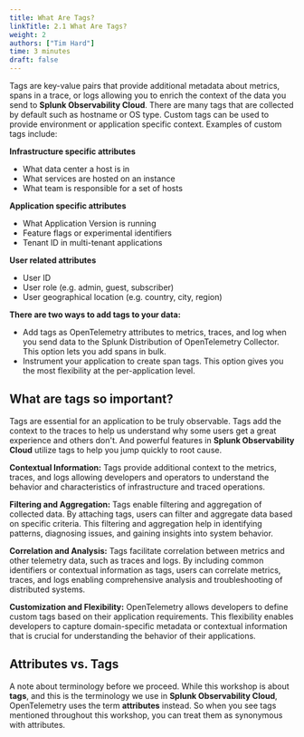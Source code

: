 ```yaml
---
title: What Are Tags?
linkTitle: 2.1 What Are Tags?
weight: 2
authors: ["Tim Hard"]
time: 3 minutes
draft: false
---
```


Tags are key-value pairs that provide additional metadata about metrics, spans in a trace, or logs allowing you to enrich the context of the data you send to **Splunk Observability Cloud**. There are many tags that are collected by default such as hostname or OS type. Custom tags can be used to provide environment or application specific context. Examples of custom tags include:

**Infrastructure specific attributes**
* What data center a host is in
* What services are hosted on an instance
* What team is responsible for a set of hosts

**Application specific attributes**
* What Application Version is running
* Feature flags or experimental identifiers
* Tenant ID in multi-tenant applications

**User related attributes**
* User ID
* User role (e.g. admin, guest, subscriber)
* User geographical location (e.g. country, city, region)


**There are two ways to add tags to your data:**

* Add tags as OpenTelemetry attributes to metrics, traces, and log when you send data to the Splunk Distribution of OpenTelemetry Collector. This option lets you add spans in bulk.
* Instrument your application to create span tags. This option gives you the most flexibility at the per-application level.

## What are tags so important?

Tags are essential for an application to be truly observable. Tags add the context to the traces to help us understand why some users get a great experience and others don't.  And powerful features in **Splunk Observability Cloud** utilize tags to help you jump quickly to root cause.

**Contextual Information:** Tags provide additional context to the metrics, traces, and logs allowing developers and operators to understand the behavior and characteristics of infrastructure and traced operations. 

**Filtering and Aggregation:** Tags enable filtering and aggregation of collected data. By attaching tags, users can filter and aggregate data based on specific criteria. This filtering and aggregation help in identifying patterns, diagnosing issues, and gaining insights into system behavior.

**Correlation and Analysis:** Tags facilitate correlation between metrics and other telemetry data, such as traces and logs. By including common identifiers or contextual information as tags, users can correlate metrics, traces, and logs enabling comprehensive analysis and troubleshooting of distributed systems.

**Customization and Flexibility:** OpenTelemetry allows developers to define custom tags based on their application requirements. This flexibility enables developers to capture domain-specific metadata or contextual information that is crucial for understanding the behavior of their applications.

## Attributes vs. Tags

A note about terminology before we proceed. While this workshop is about **tags**, and this is the terminology we use in **Splunk Observability Cloud**, OpenTelemetry uses the term **attributes** instead. So when you see tags mentioned throughout this workshop, you can treat them as synonymous with attributes.